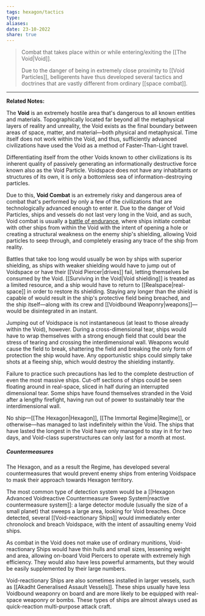 ```yaml
---
tags: hexagon/tactics
type: 
aliases: 
date: 23-10-2022
share: true
---
```


> Combat that takes place within or while entering/exiting the [[The Void|Void]].
> 
> Due to the danger of being in extremely close proximity to [[Void Particles]], belligerents have thus developed several tactics and doctrines that are vastly different from ordinary [[space combat]]. 
---

**Related Notes:** 

The **Void** is an extremely hostile area that's dangerous to all known entities and materials. Topographically located far beyond all the metaphysical layers of reality and unreality, the Void exists as the final boundary between areas of space, matter, and material—both physical and metaphysical. Time itself does not work within the Void, and thus, sufficiently advanced civilizations have used the Void as a method of Faster-Than-Light travel.

Differentiating itself from the other Voids known to other civilizations is its inherent quality of passively generating an informationally destructive force known also as the Void Particle. Voidspace does not have any inhabitants or structures of its own, it is only a bottomless sea of information-destroying particles.

Due to this, **Void Combat** is an extremely risky and dangerous area of combat that's performed by only a few of the civilizations that are technologically advanced enough to enter it. Due to the danger of Void Particles, ships and vessels do not last very long in the Void, and as such, Void combat is usually a <u>battle of endurance</u>, where ships initiate combat with other ships from within the Void with the intent of opening a hole or creating a structural weakness on the enemy ship's shielding, allowing Void particles to seep through, and completely erasing any trace of the ship from reality.

Battles that take too long would usually be won by ships with superior shielding, as ships with weaker shielding would have to jump out of Voidspace or have their [[Void Piercer|drives]] fail, letting themselves be consumed by the Void.  [[Surviving in the Void|Void shielding]] is treated as a limited resource, and a ship would have to return to [[Realspace|real-space]] in order to restore its shielding. Staying any longer than the shield is capable of would result in the ship's protective field being breached, and the ship itself—along with its crew and [[Voidbound Weaponry|weapons]]—would be disintegrated in an instant.

Jumping out of Voidspace is not instantaneous (at least to those already within the Void), however. During a cross-dimensional tear, ships would have to wrap themselves with a strong enough field that could bear the stress of tearing and crossing the interdimensional wall. Weapons would cause the field to break, shattering the field and breaking the only form of protection the ship would have. Any opportunistic ships could simply take shots at a fleeing ship, which would destroy the shielding instantly.

Failure to practice such precautions has led to the complete destruction of even the most massive ships. Cut-off sections of ships could be seen floating around in real-space, sliced in half during an interrupted dimensional tear. Some ships have found themselves stranded in the Void after a lengthy firefight, having run out of power to sustainably tear the interdimensional wall.

No ship—[[The Hexagon|Hexagon]], [[The Immortal Regime|Regime]], or otherwise—has managed to last indefinitely within the Void. The ships that have lasted the longest in the Void have only managed to stay in it for two days, and Void-class superstructures can only last for a month at most.

##### Countermeasures
The Hexagon, and as a result the Regime, has developed several countermeasures that would prevent enemy ships from entering Voidspace to mask their approach towards Hexagon territory.

The most common type of detection system would be a [[Hexagon Advanced Voidreactive Countermeasure Sweep System|reactive countermeasure system]]: a large detector module (usually the size of a small planet) that sweeps a large area, looking for Void breaches. Once detected, several [[Void-reactionary Ships]] would immediately enter chronolock and breach Voidspace, with the intent of assaulting enemy Void ships.

As combat in the Void does not make use of ordinary munitions, Void-reactionary Ships would have thin hulls and small sizes, lessening weight and area, allowing on-board Void Piercers to operate with extremely high efficiency. They would also have less powerful armaments, but they would be easily supplemented by their large numbers.

Void-reactionary Ships are also sometimes installed in larger vessels, such as [[Akadht Generalised Assault Vessels]]. These ships usually have less Voidbound weaponry on board and are more likely to be equipped with real-space weaponry or bombs. These types of ships are almost always used as quick-reaction multi-purpose attack craft.